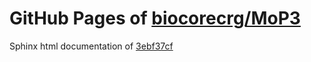 GitHub Pages of [biocorecrg/MoP3](https://github.com/biocorecrg/MoP3.git)
===
Sphinx html documentation of [3ebf37cf](https://github.com/biocorecrg/MoP3/tree/3ebf37cfaf0a3743c66ee095c767ecd3a38225a6)
